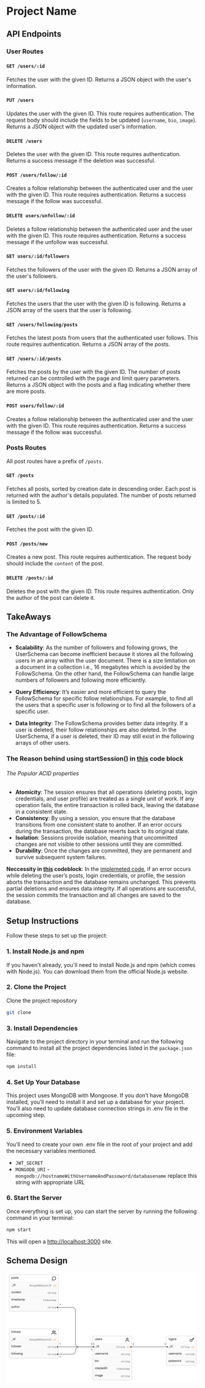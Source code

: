 # Project Name

## API Endpoints

### User Routes

#### `GET /users/:id`

Fetches the user with the given ID. Returns a JSON object with the user's information.

#### `PUT /users`

Updates the user with the given ID. This route requires authentication. The request body should include the fields to be updated (`username`, `bio`, `image`). Returns a JSON object with the updated user's information.

#### `DELETE /users`

Deletes the user with the given ID. This route requires authentication. Returns a success message if the deletion was successful.

#### `POST /users/follow/:id`

Creates a follow relationship between the authenticated user and the user with the given ID. This route requires authentication. Returns a success message if the follow was successful.

#### `DELETE users/unfollow/:id`

Deletes a follow relationship between the authenticated user and the user with the given ID. This route requires authentication. Returns a success message if the unfollow was successful.

#### `GET users/:id/followers`

Fetches the followers of the user with the given ID. Returns a JSON array of the user's followers.

#### `GET users/:id/following`

Fetches the users that the user with the given ID is following. Returns a JSON array of the users that the user is following.

#### `GET /users/following/posts`
Fetches the latest posts from users that the authenticated user follows. This route requires authentication. Returns a JSON array of the posts.

#### `GET /users/:id/posts`
Fetches the posts by the user with the given ID. The number of posts returned can be controlled with the page and limit query parameters. Returns a JSON object with the posts and a flag indicating whether there are more posts.

#### `POST users/follow/:id`
Creates a follow relationship between the authenticated user and the user with the given ID. This route requires authentication. Returns a success message if the follow was successful.

### Posts Routes

All post routes have a prefix of `/posts`.

#### `GET /posts`

Fetches all posts, sorted by creation date in descending order. Each post is returned with the author's details populated. The number of posts returned is limited to 5.

#### `GET /posts/:id`

Fetches the post with the given ID.

#### `POST /posts/new`

Creates a new post. This route requires authentication. The request body should include the `content` of the post.

#### `DELETE /posts/:id`

Deletes the post with the given ID. This route requires authentication. Only the author of the post can delete it.


## TakeAways

### The Advantage of FollowSchema

- **Scalability**: As the number of followers and following grows, the UserSchema can become inefficient because it stores all the following users in an array within the user document. There is a size limitation on a document in a collection i.e., 16 megabytes which is avoided by the FollowSchema. On the other hand, the FollowSchema can handle large numbers of followers and following more efficiently.

- **Query Efficiency**: It’s easier and more efficient to query the FollowSchema for specific follow relationships. For example, to find all the users that a specific user is following or to find all the followers of a specific user.

- **Data Integrity**: The FollowSchema provides better data integrity. If a user is deleted, their follow relationships are also deleted. In the UserSchema, if a user is deleted, their ID may still exist in the following arrays of other users.

### The Reason behind using startSession() in [this](https://github.com/YuvarajSingh-0/AmericanEliteMarket-Assign/blob/9afb57da22b03f1d2e4bf2ff08fdf23362b31a53/src/routes/users.js#L30-L59) code block

###### The Popular ACID properties

- **Atomicity**: The session ensures that all operations (deleting posts, login credentials, and user profile) are treated as a single unit of work. If any operation fails, the entire transaction is rolled back, leaving the database in a consistent state.
- **Consistency**: By using a session, you ensure that the database transitions from one consistent state to another. If an error occurs during the transaction, the database reverts back to its original state.
- **Isolation**: Sessions provide isolation, meaning that uncommitted changes are not visible to other sessions until they are committed.
- **Durability**: Once the changes are committed, they are permanent and survive subsequent system failures.

**Neccessity in [this](https://github.com/YuvarajSingh-0/AmericanEliteMarket-Assign/blob/9afb57da22b03f1d2e4bf2ff08fdf23362b31a53/src/routes/users.js#L30-L59) codeblock**: In the [implemeted code](https://github.com/YuvarajSingh-0/AmericanEliteMarket-Assign/blob/9afb57da22b03f1d2e4bf2ff08fdf23362b31a53/src/routes/users.js#L30-L59), if an error occurs while deleting the user’s posts, login credentials, or profile, the session aborts the transaction and the database remains unchanged. This prevents partial deletions and ensures data integrity. If all operations are successful, the session commits the transaction and all changes are saved to the database.

## Setup Instructions

Follow these steps to set up the project:

### 1. Install Node.js and npm

If you haven't already, you'll need to install Node.js and npm (which comes with Node.js). You can download them from the official Node.js website.

### 2. Clone the Project

Clone the project repository
```bash
git clone 
```

### 3. Install Dependencies

Navigate to the project directory in your terminal and run the following command to install all the project dependencies listed in the `package.json` file:

```bash
npm install
```
### 4. Set Up Your Database
This project uses MongoDB with Mongoose. If you don’t have MongoDB installed, you’ll need to install it and set up a database for your project. You’ll also need to update database connection strings in .env file in the upcoming step.

### 5. Environment Variables
You’ll need to create your own .env file in the root of your project and add the necessary variables mentioned.
- `JWT_SECRET`
- `MONGODB_URI` - `mongodb://hostnameWithUsernameAndPassoword/databasename`
    replace this string with appropriate URL

### 6. Start the Server
Once everything is set up, you can start the server by running the following command in your terminal:
```bash
npm start
```

This will open a [http://localhost:3000](http:localhost:3000) site.

## Schema Design

![](https://github.com/YuvarajSingh-0/AmericanEliteMarket-Assign/blob/master/src/assets/ER-model.svg)

